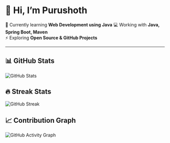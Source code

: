 # 👋 Hi, I’m Purushoth

🌱 Currently learning **Web Development using Java**
💻 Working with **Java, Spring Boot, Maven**  
⚡ Exploring **Open Source & GitHub Projects**  
 

---

## 📊 GitHub Stats
![GitHub Stats](https://github-readme-stats.vercel.app/api?username=PURUSHOTH-N&show_icons=true&theme=radical)

## 🔥 Streak Stats
![GitHub Streak](https://github-readme-streak-stats.herokuapp.com/?user=PURUSHOTH-N&theme=radical)

## 📈 Contribution Graph
![GitHub Activity Graph](https://github-readme-activity-graph.vercel.app/graph?username=PURUSHOTH-N&theme=github)
